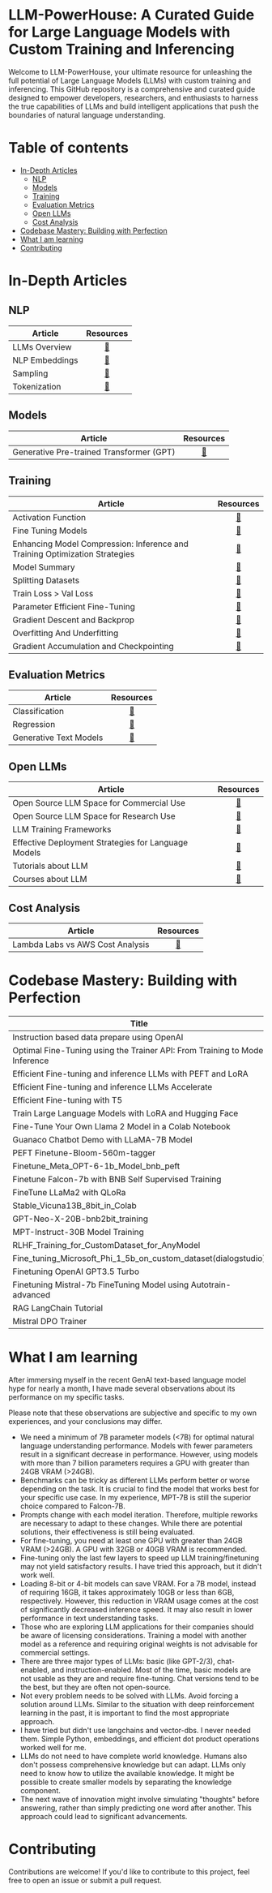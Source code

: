 # LLM-PowerHouse: A Curated Guide for Large Language Models with Custom Training and Inferencing
Welcome to LLM-PowerHouse, your ultimate resource for unleashing the full potential of Large Language Models (LLMs) with custom training and inferencing. This GitHub repository is a comprehensive and curated guide designed to empower developers, researchers, and enthusiasts to harness the true capabilities of LLMs and build intelligent applications that push the boundaries of natural language understanding.

# Table of contents 

- [In-Depth Articles](#in-depth-articles)
    - [NLP](#nlp)
    - [Models](#models)
    - [Training](#training)
    - [Evaluation Metrics](#evaluation-metrics)
    - [Open LLMs](#open-llms)
    - [Cost Analysis](#cost-analysis)
- [Codebase Mastery: Building with Perfection](#codebase-mastery-building-with-perfection)
- [What I am learning](#what-i-am-learning)
- [Contributing](#contributing)

# In-Depth Articles 

## NLP

| Article | Resources |
| -------- | :---------: |
| LLMs Overview | [🔗](https://github.com/ghimiresunil/LLM-PowerHouse-A-Curated-Guide-for-Large-Language-Models-with-Custom-Training-and-Inferencing/tree/main/Articles/NLP/LLMs%20Overview)|
| NLP Embeddings | [🔗](https://github.com/ghimiresunil/LLM-PowerHouse-A-Curated-Guide-for-Large-Language-Models-with-Custom-Training-and-Inferencing/tree/main/Articles/NLP/NLP%20Embeddings)|
| Sampling | [🔗](https://github.com/ghimiresunil/LLM-PowerHouse-A-Curated-Guide-for-Large-Language-Models-with-Custom-Training-and-Inferencing/blob/main/Articles/NLP/Sampling)| 
| Tokenization | [🔗](https://github.com/ghimiresunil/LLM-PowerHouse-A-Curated-Guide-for-Large-Language-Models-with-Custom-Training-and-Inferencing/tree/articles/Articles/NLP/Tokenization)|

## Models 

| Article | Resources |
| -------- | :---------: |
| Generative Pre-trained Transformer (GPT) | [🔗](https://github.com/ghimiresunil/LLM-PowerHouse-A-Curated-Guide-for-Large-Language-Models-with-Custom-Training-and-Inferencing/tree/main/Articles/Models/Generative%20Pre-trained%20Transformer%20(GPT))|

## Training 

| Article | Resources |
| -------- | :---------: |
| Activation Function |  [🔗](https://github.com/ghimiresunil/LLM-PowerHouse-A-Curated-Guide-for-Large-Language-Models-with-Custom-Training-and-Inferencing/tree/articles/Articles/Training/Activation%20Function)|
| Fine Tuning Models | [🔗](https://github.com/ghimiresunil/LLM-PowerHouse-A-Curated-Guide-for-Large-Language-Models-with-Custom-Training-and-Inferencing/tree/main/Articles/Training/Fine%20Tuning%20Models)|
| Enhancing Model Compression: Inference and Training Optimization Strategies | [🔗](https://github.com/ghimiresunil/LLM-PowerHouse-A-Curated-Guide-for-Large-Language-Models-with-Custom-Training-and-Inferencing/tree/main/Articles/Training/Model%20Compression)|
| Model Summary | [🔗](https://github.com/ghimiresunil/LLM-PowerHouse-A-Curated-Guide-for-Large-Language-Models-with-Custom-Training-and-Inferencing/tree/articles/Articles/Training/Model%20Summary)|
| Splitting Datasets | [🔗](https://github.com/ghimiresunil/LLM-PowerHouse-A-Curated-Guide-for-Large-Language-Models-with-Custom-Training-and-Inferencing/tree/articles/Articles/Training/Splitting%20Datasets)|
| Train Loss > Val Loss | [🔗](https://github.com/ghimiresunil/LLM-PowerHouse-A-Curated-Guide-for-Large-Language-Models-with-Custom-Training-and-Inferencing/tree/articles/Articles/Training/Train%20Loss%20%3E%20Val%20Loss)|
| Parameter Efficient Fine-Tuning | [🔗](https://github.com/ghimiresunil/LLM-PowerHouse-A-Curated-Guide-for-Large-Language-Models-with-Custom-Training-and-Inferencing/tree/articles/Articles/Training/Parameter%20Efficient%20Fine-Tuning) |
| Gradient Descent and Backprop | [🔗](https://github.com/ghimiresunil/LLM-PowerHouse-A-Curated-Guide-for-Large-Language-Models-with-Custom-Training-and-Inferencing/tree/articles/Articles/Training/Gradient%20Descent%20and%20Backprop) |
| Overfitting And Underfitting | [🔗](https://github.com/ghimiresunil/LLM-PowerHouse-A-Curated-Guide-for-Large-Language-Models-with-Custom-Training-and-Inferencing/tree/main/Articles/Training/Overfitting%20And%20Underfitting)| 
| Gradient Accumulation and Checkpointing | [🔗](https://github.com/ghimiresunil/LLM-PowerHouse-A-Curated-Guide-for-Large-Language-Models-with-Custom-Training-and-Inferencing/tree/main/Articles/Training/Gradient%20Accumulation%20and%20Checkpointing)| 

## Evaluation Metrics 
| Article | Resources |
| -------- | :---------: |
| Classification | [🔗](https://github.com/ghimiresunil/LLM-PowerHouse-A-Curated-Guide-for-Large-Language-Models-with-Custom-Training-and-Inferencing/tree/articles/Articles/Evaluation%20Metrics/Classification)|
| Regression | [🔗](https://github.com/ghimiresunil/LLM-PowerHouse-A-Curated-Guide-for-Large-Language-Models-with-Custom-Training-and-Inferencing/tree/articles/Articles/Evaluation%20Metrics/Regression)| 
| Generative Text Models | [🔗](https://github.com/ghimiresunil/LLM-PowerHouse-A-Curated-Guide-for-Large-Language-Models-with-Custom-Training-and-Inferencing/tree/articles/Articles/Evaluation%20Metrics/Generative%20Text%20Models)|

## Open LLMs
| Article | Resources |
| -------- | :---------: |
| Open Source LLM Space for Commercial Use | [🔗](https://github.com/ghimiresunil/LLM-PowerHouse-A-Curated-Guide-for-Large-Language-Models-with-Custom-Training-and-Inferencing/tree/main/Articles/Open%20LLMs/Commercial%20Use)|
| Open Source LLM Space for Research Use | [🔗](https://github.com/ghimiresunil/LLM-PowerHouse-A-Curated-Guide-for-Large-Language-Models-with-Custom-Training-and-Inferencing/tree/main/Articles/Open%20LLMs/Research%20Use)|
| LLM Training Frameworks | [🔗](https://github.com/ghimiresunil/LLM-PowerHouse-A-Curated-Guide-for-Large-Language-Models-with-Custom-Training-and-Inferencing/tree/main/Articles/Open%20LLMs/LLM%20Training%20Frameworks)|
| Effective Deployment Strategies for Language Models | [🔗](https://github.com/ghimiresunil/LLM-PowerHouse-A-Curated-Guide-for-Large-Language-Models-with-Custom-Training-and-Inferencing/tree/main/Articles/Open%20LLMs/Deployment)|
| Tutorials about LLM | [🔗](https://github.com/ghimiresunil/LLM-PowerHouse-A-Curated-Guide-for-Large-Language-Models-with-Custom-Training-and-Inferencing/tree/main/Articles/Open%20LLMs/Tutorials)|
| Courses about LLM | [🔗](https://github.com/ghimiresunil/LLM-PowerHouse-A-Curated-Guide-for-Large-Language-Models-with-Custom-Training-and-Inferencing/tree/main/Articles/Open%20LLMs/Courses)|

## Cost Analysis
| Article | Resources |
| -------- | :---------: |
| Lambda Labs vs AWS Cost Analysis | [🔗](https://github.com/ghimiresunil/LLM-PowerHouse-A-Curated-Guide-for-Large-Language-Models-with-Custom-Training-and-Inferencing/tree/main/Articles/Resources)|

# Codebase Mastery: Building with Perfection 
| Title | Repository | 
| ------- | :--------:|
| Instruction based data prepare using OpenAI | [🔗](https://github.com/ghimiresunil/LLM-PowerHouse-A-Curated-Guide-for-Large-Language-Models-with-Custom-Training-and-Inferencing/tree/main/example_codebase/data_generate_prepare)|
| Optimal Fine-Tuning using the Trainer API: From Training to Model Inference| [🔗](https://github.com/ghimiresunil/LLM-PowerHouse-A-Curated-Guide-for-Large-Language-Models-with-Custom-Training-and-Inferencing/tree/main/example_codebase/train_inference)|
| Efficient Fine-tuning and inference LLMs with PEFT and LoRA| [🔗](https://github.com/ghimiresunil/LLM-PowerHouse-A-Curated-Guide-for-Large-Language-Models-with-Custom-Training-and-Inferencing/tree/main/example_codebase/train_inference_peft_lora)|
| Efficient Fine-tuning and inference LLMs Accelerate| [🔗](https://github.com/ghimiresunil/LLM-PowerHouse-A-Curated-Guide-for-Large-Language-Models-with-Custom-Training-and-Inferencing/tree/main/example_codebase/train_inference_accelerate)|
| Efficient Fine-tuning with T5 | [🔗](https://github.com/ghimiresunil/LLM-PowerHouse-A-Curated-Guide-for-Large-Language-Models-with-Custom-Training-and-Inferencing/tree/main/example_codebase/t5)|
| Train Large Language Models with LoRA and Hugging Face | [🔗](https://github.com/ghimiresunil/LLM-PowerHouse-A-Curated-Guide-for-Large-Language-Models-with-Custom-Training-and-Inferencing/blob/main/example_codebase/Efficiently%20Fine%20Tune%20LLM/Efficiently_train_Large_Language_Models_with_LoRA_and_Hugging_Face.ipynb)|
| Fine-Tune Your Own Llama 2 Model in a Colab Notebook | [🔗](https://github.com/ghimiresunil/LLM-PowerHouse-A-Curated-Guide-for-Large-Language-Models-with-Custom-Training-and-Inferencing/blob/main/example_codebase/Efficiently%20Fine%20Tune%20LLM/Fine_Tune_Your_Own_Llama_2_Model_in_a_Colab_Notebook.ipynb)|
| Guanaco Chatbot Demo with LLaMA-7B Model | [🔗](https://github.com/ghimiresunil/LLM-PowerHouse-A-Curated-Guide-for-Large-Language-Models-with-Custom-Training-and-Inferencing/blob/main/example_codebase/Efficiently%20Fine%20Tune%20LLM/Guanaco%20Chatbot%20Demo%20with%20LLaMA-7B%20Model.ipynb)|
| PEFT Finetune-Bloom-560m-tagger | [🔗](https://github.com/ghimiresunil/LLM-PowerHouse-A-Curated-Guide-for-Large-Language-Models-with-Custom-Training-and-Inferencing/blob/main/example_codebase/Efficiently%20Fine%20Tune%20LLM/PEFT%20Finetune-Bloom-560m-tagger.ipynb)|
| Finetune_Meta_OPT-6-1b_Model_bnb_peft | [🔗](https://github.com/ghimiresunil/LLM-PowerHouse-A-Curated-Guide-for-Large-Language-Models-with-Custom-Training-and-Inferencing/blob/main/example_codebase/Efficiently%20Fine%20Tune%20LLM/Finetune_Meta_OPT-6-1b_Model_bnb_peft.ipynb)|
| Finetune Falcon-7b with BNB Self Supervised Training | [🔗](https://github.com/ghimiresunil/LLM-PowerHouse-A-Curated-Guide-for-Large-Language-Models-with-Custom-Training-and-Inferencing/blob/main/example_codebase/Efficiently%20Fine%20Tune%20LLM/Finetune%20Falcon-7b%20with%20BNB%20Self%20Supervised%20Training.ipynb)|
| FineTune LLaMa2 with QLoRa | [🔗](https://github.com/ghimiresunil/LLM-PowerHouse-A-Curated-Guide-for-Large-Language-Models-with-Custom-Training-and-Inferencing/blob/main/example_codebase/Efficiently%20Fine%20Tune%20LLM/FineTune_LLAMA2_with_QLORA.ipynb)|
| Stable_Vicuna13B_8bit_in_Colab | [🔗](https://github.com/ghimiresunil/LLM-PowerHouse-A-Curated-Guide-for-Large-Language-Models-with-Custom-Training-and-Inferencing/blob/main/example_codebase/Efficiently%20Fine%20Tune%20LLM/Stable_Vicuna13B_8bit_in_Colab.ipynb)|
| GPT-Neo-X-20B-bnb2bit_training | [🔗](https://github.com/ghimiresunil/LLM-PowerHouse-A-Curated-Guide-for-Large-Language-Models-with-Custom-Training-and-Inferencing/blob/main/example_codebase/Efficiently%20Fine%20Tune%20LLM/GPT-neo-x-20B-bnb_4bit_training.ipynb)|
| MPT-Instruct-30B Model Training | [🔗](https://github.com/ghimiresunil/LLM-PowerHouse-A-Curated-Guide-for-Large-Language-Models-with-Custom-Training-and-Inferencing/blob/main/example_codebase/Efficiently%20Fine%20Tune%20LLM/MPT_Instruct_30B.ipynb)|
| RLHF_Training_for_CustomDataset_for_AnyModel | [🔗](https://github.com/ghimiresunil/LLM-PowerHouse-A-Curated-Guide-for-Large-Language-Models-with-Custom-Training-and-Inferencing/blob/main/example_codebase/Efficiently%20Fine%20Tune%20LLM/RLHF_Training_for_CustomDataset_for_AnyModel.ipynb)|
| Fine_tuning_Microsoft_Phi_1_5b_on_custom_dataset(dialogstudio) | [🔗](https://github.com/ghimiresunil/LLM-PowerHouse-A-Curated-Guide-for-Large-Language-Models-with-Custom-Training-and-Inferencing/blob/main/example_codebase/Efficiently%20Fine%20Tune%20LLM/Fine_tuning_Microsoft_Phi_1_5b_on_custom_dataset(dialogstudio).ipynb)|
| Finetuning OpenAI GPT3.5 Turbo | [🔗](https://github.com/ghimiresunil/LLM-PowerHouse-A-Curated-Guide-for-Large-Language-Models-with-Custom-Training-and-Inferencing/blob/main/example_codebase/Efficiently%20Fine%20Tune%20LLM/Fine_tuning_OpenAI_GPT_3_5_turbo.ipynb)|
| Finetuning Mistral-7b FineTuning Model using Autotrain-advanced| [🔗](https://github.com/ghimiresunil/LLM-PowerHouse-A-Curated-Guide-for-Large-Language-Models-with-Custom-Training-and-Inferencing/blob/main/example_codebase/Efficiently%20Fine%20Tune%20LLM/Finetuning_Mistral_7b_Using_AutoTrain.ipynb)|
| RAG LangChain Tutorial | [🔗](https://github.com/ghimiresunil/LLM-PowerHouse-A-Curated-Guide-for-Large-Language-Models-with-Custom-Training-and-Inferencing/blob/main/example_codebase/Efficiently%20Fine%20Tune%20LLM/RAG_LangChain.ipynb)|
| Mistral DPO Trainer | [🔗](https://github.com/ghimiresunil/LLM-PowerHouse-A-Curated-Guide-for-Large-Language-Models-with-Custom-Training-and-Inferencing/tree/main/example_codebase/mistral_trainer_dpo)|

# What I am learning

After immersing myself in the recent GenAI text-based language model hype for nearly a month, I have made several observations about its performance on my specific tasks.

Please note that these observations are subjective and specific to my own experiences, and your conclusions may differ.

- We need a minimum of 7B parameter models (<7B) for optimal natural language understanding performance. Models with fewer parameters result in a significant decrease in performance. However, using models with more than 7 billion parameters requires a GPU with greater than 24GB VRAM (>24GB).
- Benchmarks can be tricky as different LLMs perform better or worse depending on the task. It is crucial to find the model that works best for your specific use case. In my experience, MPT-7B is still the superior choice compared to Falcon-7B.
- Prompts change with each model iteration. Therefore, multiple reworks are necessary to adapt to these changes. While there are potential solutions, their effectiveness is still being evaluated.
- For fine-tuning, you need at least one GPU with greater than 24GB VRAM (>24GB). A GPU with 32GB or 40GB VRAM is recommended.
- Fine-tuning only the last few layers to speed up LLM training/finetuning may not yield satisfactory results. I have tried this approach, but it didn't work well.
- Loading 8-bit or 4-bit models can save VRAM. For a 7B model, instead of requiring 16GB, it takes approximately 10GB or less than 6GB, respectively. However, this reduction in VRAM usage comes at the cost of significantly decreased inference speed. It may also result in lower performance in text understanding tasks.
- Those who are exploring LLM applications for their companies should be aware of licensing considerations. Training a model with another model as a reference and requiring original weights is not advisable for commercial settings.
- There are three major types of LLMs: basic (like GPT-2/3), chat-enabled, and instruction-enabled. Most of the time, basic models are not usable as they are and require fine-tuning. Chat versions tend to be the best, but they are often not open-source.
- Not every problem needs to be solved with LLMs. Avoid forcing a solution around LLMs. Similar to the situation with deep reinforcement learning in the past, it is important to find the most appropriate approach.
- I have tried but didn't use langchains and vector-dbs. I never needed them. Simple Python, embeddings, and efficient dot product operations worked well for me.
- LLMs do not need to have complete world knowledge. Humans also don't possess comprehensive knowledge but can adapt. LLMs only need to know how to utilize the available knowledge. It might be possible to create smaller models by separating the knowledge component.
- The next wave of innovation might involve simulating "thoughts" before answering, rather than simply predicting one word after another. This approach could lead to significant advancements.

# Contributing
Contributions are welcome! If you'd like to contribute to this project, feel free to open an issue or submit a pull request.
